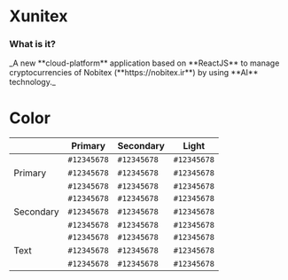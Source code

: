 # Xunitex
<h3>What is it?</h3>
<p>_A new **cloud-platform** application based on **ReactJS** to manage cryptocurrencies of Nobitex (**https://nobitex.ir**) by using **AI** technology._</p>

# Color
|               |Primary        |Secondary      |Light
|--             |--             |--             |--
|               |`#12345678`    |`#12345678`    |`#12345678`
|Primary        |`#12345678`    |`#12345678`    |`#12345678`
|               |`#12345678`    |`#12345678`    |`#12345678`
|               |`#12345678`    |`#12345678`    |`#12345678`
|Secondary      |`#12345678`    |`#12345678`    |`#12345678`
|               |`#12345678`    |`#12345678`    |`#12345678`
|               |`#12345678`    |`#12345678`    |`#12345678`
|Text           |`#12345678`    |`#12345678`    |`#12345678`
|               |`#12345678`    |`#12345678`    |`#12345678`
